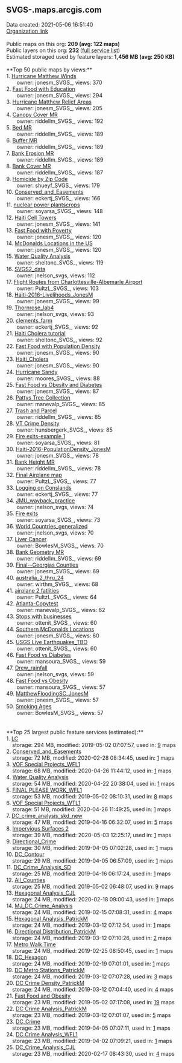 <h2>SVGS-.maps.arcgis.com</h2> Data created: 2021-05-06 16:51:40 <br /><a target='new' href='https://SVGS-.maps.arcgis.com'>Organization link</a><br /><br />Public maps on this org: <b>209 (avg: 122 maps)</b><br />Public layers on this org: <b>232 </b>(<a target='new' href='https://services.arcgis.com/KnraeJ3dmnaCbnbO/ArcGIS/rest/services'>full service list</a>)<br />Estimated storaged used by feature layers: <b>1,456 MB (avg: 250 KB)</b><br /><br />**Top 50 public maps by views:**<br />  1. <a target='new' href='https://www.arcgis.com/home/item.html?id=adaada04cc6e44b6acdf7619592c3ad6'>Hurricane Matthew Winds</a> <br />  &nbsp;&nbsp;&nbsp;&nbsp; &nbsp;&nbsp;owner: jonesm_SVGS_, views: 370<br />  2. <a target='new' href='https://www.arcgis.com/home/item.html?id=7bf50ded712943fdb02a86ef8f218e09'>Fast Food with Education</a> <br />  &nbsp;&nbsp;&nbsp;&nbsp; &nbsp;&nbsp;owner: jonesm_SVGS_, views: 294<br />  3. <a target='new' href='https://www.arcgis.com/home/item.html?id=c4321210262d42e0810ebc696d7f5788'>Hurricane Matthew Relief Areas</a> <br />  &nbsp;&nbsp;&nbsp;&nbsp; &nbsp;&nbsp;owner: jonesm_SVGS_, views: 205<br />  4. <a target='new' href='https://www.arcgis.com/home/item.html?id=3e7f72dbbe714c21b90187da1a087f52'>Canopy Cover MR</a> <br />  &nbsp;&nbsp;&nbsp;&nbsp; &nbsp;&nbsp;owner: riddellm_SVGS_, views: 192<br />  5. <a target='new' href='https://www.arcgis.com/home/item.html?id=8b9028638aa044698ed9d910c55e2f35'>Bed MR</a> <br />  &nbsp;&nbsp;&nbsp;&nbsp; &nbsp;&nbsp;owner: riddellm_SVGS_, views: 189<br />  6. <a target='new' href='https://www.arcgis.com/home/item.html?id=7a77e4a4972e44bdb87a783a84b1ef72'>Buffer MR</a> <br />  &nbsp;&nbsp;&nbsp;&nbsp; &nbsp;&nbsp;owner: riddellm_SVGS_, views: 189<br />  7. <a target='new' href='https://www.arcgis.com/home/item.html?id=7949d8b396e04c3191c38f13203b7a9a'>Bank Erosion MR</a> <br />  &nbsp;&nbsp;&nbsp;&nbsp; &nbsp;&nbsp;owner: riddellm_SVGS_, views: 189<br />  8. <a target='new' href='https://www.arcgis.com/home/item.html?id=ae32a392afbc4abab4391f9351ab9381'>Bank Cover MR</a> <br />  &nbsp;&nbsp;&nbsp;&nbsp; &nbsp;&nbsp;owner: riddellm_SVGS_, views: 187<br />  9. <a target='new' href='https://www.arcgis.com/home/item.html?id=601a7d601bbe48d391eaa9cdeae09580'>Homicide by Zip Code</a> <br />  &nbsp;&nbsp;&nbsp;&nbsp; &nbsp;&nbsp;owner: shueyf_SVGS_, views: 179<br />  10. <a target='new' href='https://www.arcgis.com/home/item.html?id=77a20ddf55784319a9e1d769d8dd1a6b'>Conserved_and_Easements</a> <br />  &nbsp;&nbsp;&nbsp;&nbsp; &nbsp;&nbsp;owner: eckertj_SVGS_, views: 166<br />  11. <a target='new' href='https://www.arcgis.com/home/item.html?id=4a926847009c4e89a63241fd234909ab'>nuclear power plantscrops</a> <br />  &nbsp;&nbsp;&nbsp;&nbsp; &nbsp;&nbsp;owner: soyarsa_SVGS_, views: 148<br />  12. <a target='new' href='https://www.arcgis.com/home/item.html?id=3552d6e8d02a488c850c484198b56622'>Haiti Cell Towers</a> <br />  &nbsp;&nbsp;&nbsp;&nbsp; &nbsp;&nbsp;owner: jonesm_SVGS_, views: 141<br />  13. <a target='new' href='https://www.arcgis.com/home/item.html?id=1af8b43b24d84024b45ba5a41b97eb73'>Fast Food with Poverty</a> <br />  &nbsp;&nbsp;&nbsp;&nbsp; &nbsp;&nbsp;owner: jonesm_SVGS_, views: 120<br />  14. <a target='new' href='https://www.arcgis.com/home/item.html?id=495620168e3d43ca88bc032b14ddca2b'>McDonalds Locations in the US</a> <br />  &nbsp;&nbsp;&nbsp;&nbsp; &nbsp;&nbsp;owner: jonesm_SVGS_, views: 120<br />  15. <a target='new' href='https://www.arcgis.com/home/item.html?id=1457f376063f42c2873054d6e5c90c89'>Water Quality Analysis</a> <br />  &nbsp;&nbsp;&nbsp;&nbsp; &nbsp;&nbsp;owner: sheltonc_SVGS_, views: 119<br />  16. <a target='new' href='https://www.arcgis.com/home/item.html?id=cbcef93294ee4feeb8bca63765e02e54'>SVGS2_data</a> <br />  &nbsp;&nbsp;&nbsp;&nbsp; &nbsp;&nbsp;owner: jnelson_svgs, views: 112<br />  17. <a target='new' href='https://www.arcgis.com/home/item.html?id=f18958eba23848948ca309cc284da35e'>Flight Routes from Charlottesville-Albemarle Airport</a> <br />  &nbsp;&nbsp;&nbsp;&nbsp; &nbsp;&nbsp;owner: PultzL_SVGS_, views: 103<br />  18. <a target='new' href='https://www.arcgis.com/home/item.html?id=9324061836a0497ca27e1e5f64515838'>Haiti-2016-Livelihoods_JonesM</a> <br />  &nbsp;&nbsp;&nbsp;&nbsp; &nbsp;&nbsp;owner: jonesm_SVGS_, views: 99<br />  19. <a target='new' href='https://www.arcgis.com/home/item.html?id=21f735b89af0481aaff690b4b8ba3fb2'>Thornrose_lab4</a> <br />  &nbsp;&nbsp;&nbsp;&nbsp; &nbsp;&nbsp;owner: jnelson_svgs, views: 93<br />  20. <a target='new' href='https://www.arcgis.com/home/item.html?id=5ee8bd1ab0634948afe2a0fb91c5ec5c'>clements_farm</a> <br />  &nbsp;&nbsp;&nbsp;&nbsp; &nbsp;&nbsp;owner: eckertj_SVGS_, views: 92<br />  21. <a target='new' href='https://www.arcgis.com/home/item.html?id=cc5b97cfe4334cb4b51ab2bbc04ed730'>Haiti Cholera tutorial</a> <br />  &nbsp;&nbsp;&nbsp;&nbsp; &nbsp;&nbsp;owner: sheltonc_SVGS_, views: 92<br />  22. <a target='new' href='https://www.arcgis.com/home/item.html?id=9502602ed0a34aaa888ab5f85acb0af3'>Fast Food with Population Density</a> <br />  &nbsp;&nbsp;&nbsp;&nbsp; &nbsp;&nbsp;owner: jonesm_SVGS_, views: 90<br />  23. <a target='new' href='https://www.arcgis.com/home/item.html?id=a3bab0bd2943424b8f5c7e4a61c06131'>Haiti_Cholera</a> <br />  &nbsp;&nbsp;&nbsp;&nbsp; &nbsp;&nbsp;owner: jonesm_SVGS_, views: 90<br />  24. <a target='new' href='https://www.arcgis.com/home/item.html?id=defeda462dd44b6faca0560a5f9d5c48'>Hurricane Sandy</a> <br />  &nbsp;&nbsp;&nbsp;&nbsp; &nbsp;&nbsp;owner: moores_SVGS_, views: 88<br />  25. <a target='new' href='https://www.arcgis.com/home/item.html?id=e7be43be57ce4a5faf0cf09ffb1c6546'>Fast Food vs Obesity and Diabetes</a> <br />  &nbsp;&nbsp;&nbsp;&nbsp; &nbsp;&nbsp;owner: jonesm_SVGS_, views: 87<br />  26. <a target='new' href='https://www.arcgis.com/home/item.html?id=c375696ec63b45be9737826e427247d9'>Pattys Tree Collection</a> <br />  &nbsp;&nbsp;&nbsp;&nbsp; &nbsp;&nbsp;owner: manevalp_SVGS_, views: 85<br />  27. <a target='new' href='https://www.arcgis.com/home/item.html?id=6898d99c5dea4f5da23f56d3a251887b'>Trash and Parcel</a> <br />  &nbsp;&nbsp;&nbsp;&nbsp; &nbsp;&nbsp;owner: riddellm_SVGS_, views: 85<br />  28. <a target='new' href='https://www.arcgis.com/home/item.html?id=b98f657b955b45548c3d62547bbc7a14'>VT Crime Density</a> <br />  &nbsp;&nbsp;&nbsp;&nbsp; &nbsp;&nbsp;owner: hunsbergerk_SVGS_, views: 85<br />  29. <a target='new' href='https://www.arcgis.com/home/item.html?id=b5572ff203854cc086c1ee563dded3e1'>Fire exits-example 1</a> <br />  &nbsp;&nbsp;&nbsp;&nbsp; &nbsp;&nbsp;owner: soyarsa_SVGS_, views: 81<br />  30. <a target='new' href='https://www.arcgis.com/home/item.html?id=791bbce408b24f48919c565e0bcfc830'>Haiti-2016-PopulationDensity_JonesM</a> <br />  &nbsp;&nbsp;&nbsp;&nbsp; &nbsp;&nbsp;owner: jonesm_SVGS_, views: 78<br />  31. <a target='new' href='https://www.arcgis.com/home/item.html?id=36236521037348a3becf7b7bf0f5faab'>Bank Height MR</a> <br />  &nbsp;&nbsp;&nbsp;&nbsp; &nbsp;&nbsp;owner: riddellm_SVGS_, views: 78<br />  32. <a target='new' href='https://www.arcgis.com/home/item.html?id=63f9833efe14475985b97ee6888c6ddc'>Final Airplane map</a> <br />  &nbsp;&nbsp;&nbsp;&nbsp; &nbsp;&nbsp;owner: PultzL_SVGS_, views: 77<br />  33. <a target='new' href='https://www.arcgis.com/home/item.html?id=3a220a5312324052b8af78c4617bf103'>Logging on Conslands</a> <br />  &nbsp;&nbsp;&nbsp;&nbsp; &nbsp;&nbsp;owner: eckertj_SVGS_, views: 77<br />  34. <a target='new' href='https://www.arcgis.com/home/item.html?id=7c4da2636e3d4d429a4efb2c58314932'>JMU_wayback_practice</a> <br />  &nbsp;&nbsp;&nbsp;&nbsp; &nbsp;&nbsp;owner: jnelson_svgs, views: 74<br />  35. <a target='new' href='https://www.arcgis.com/home/item.html?id=c44640466aa64824a0fa2d340a946a44'>Fire exits</a> <br />  &nbsp;&nbsp;&nbsp;&nbsp; &nbsp;&nbsp;owner: soyarsa_SVGS_, views: 73<br />  36. <a target='new' href='https://www.arcgis.com/home/item.html?id=0ce58a59f86b4d61a778db297d13a0ff'>World Countries_generalized</a> <br />  &nbsp;&nbsp;&nbsp;&nbsp; &nbsp;&nbsp;owner: jnelson_svgs, views: 70<br />  37. <a target='new' href='https://www.arcgis.com/home/item.html?id=04dfa6d3683f4767bcfa88bda255efdc'>Liver Cancer</a> <br />  &nbsp;&nbsp;&nbsp;&nbsp; &nbsp;&nbsp;owner: BowlesM_SVGS_, views: 70<br />  38. <a target='new' href='https://www.arcgis.com/home/item.html?id=01c0d9a5d9ce4a6abde8e1329f4c59b1'>Bank Geometry MR</a> <br />  &nbsp;&nbsp;&nbsp;&nbsp; &nbsp;&nbsp;owner: riddellm_SVGS_, views: 69<br />  39. <a target='new' href='https://www.arcgis.com/home/item.html?id=93f8d738f2a34f768de019d87b9f4de7'>Final--Georgias Counties</a> <br />  &nbsp;&nbsp;&nbsp;&nbsp; &nbsp;&nbsp;owner: jonesm_SVGS_, views: 69<br />  40. <a target='new' href='https://www.arcgis.com/home/item.html?id=79b963dafa9e433e8bb5cf2d872c2272'>australia_2_thru_24</a> <br />  &nbsp;&nbsp;&nbsp;&nbsp; &nbsp;&nbsp;owner: wirthm_SVGS_, views: 68<br />  41. <a target='new' href='https://www.arcgis.com/home/item.html?id=ed671f4a457e43898a01547f1afd9b25'>airplane 2 fatlities</a> <br />  &nbsp;&nbsp;&nbsp;&nbsp; &nbsp;&nbsp;owner: PultzL_SVGS_, views: 64<br />  42. <a target='new' href='https://www.arcgis.com/home/item.html?id=0f15c6050f80482d9033810f0249081a'>Atlanta-Copytest</a> <br />  &nbsp;&nbsp;&nbsp;&nbsp; &nbsp;&nbsp;owner: manevalp_SVGS_, views: 62<br />  43. <a target='new' href='https://www.arcgis.com/home/item.html?id=a0a43d15581547d6b9958da3f3f54d1c'>Stops with businesses</a> <br />  &nbsp;&nbsp;&nbsp;&nbsp; &nbsp;&nbsp;owner: ottenit_SVGS_, views: 60<br />  44. <a target='new' href='https://www.arcgis.com/home/item.html?id=0103ae0515a946b5b123e29f8b29c54d'>Southern McDonalds Locations</a> <br />  &nbsp;&nbsp;&nbsp;&nbsp; &nbsp;&nbsp;owner: jonesm_SVGS_, views: 60<br />  45. <a target='new' href='https://www.arcgis.com/home/item.html?id=f6ddca11cc484b62ba9d414cddc9bebd'>USGS Live Earthquakes_TBO</a> <br />  &nbsp;&nbsp;&nbsp;&nbsp; &nbsp;&nbsp;owner: ottenit_SVGS_, views: 60<br />  46. <a target='new' href='https://www.arcgis.com/home/item.html?id=de208a0d51bb40c7a29bb90eb601ad40'>Fast Food vs Diabetes</a> <br />  &nbsp;&nbsp;&nbsp;&nbsp; &nbsp;&nbsp;owner: mansoura_SVGS_, views: 59<br />  47. <a target='new' href='https://www.arcgis.com/home/item.html?id=d6b34f8f435a42aea42616c54603474c'>Drew_rainfall</a> <br />  &nbsp;&nbsp;&nbsp;&nbsp; &nbsp;&nbsp;owner: jnelson_svgs, views: 59<br />  48. <a target='new' href='https://www.arcgis.com/home/item.html?id=2709c2a50c6e48f1a5a2fd17b41425f3'>Fast Food vs Obesity</a> <br />  &nbsp;&nbsp;&nbsp;&nbsp; &nbsp;&nbsp;owner: mansoura_SVGS_, views: 57<br />  49. <a target='new' href='https://www.arcgis.com/home/item.html?id=9947eebcd26b414d931d8f2bfe9e4ca6'>MatthewFloodingSC_JonesM</a> <br />  &nbsp;&nbsp;&nbsp;&nbsp; &nbsp;&nbsp;owner: jonesm_SVGS_, views: 57<br />  50. <a target='new' href='https://www.arcgis.com/home/item.html?id=48053a02f9f647dfa75f18d85f2d6d50'>Smoking Ages</a> <br />  &nbsp;&nbsp;&nbsp;&nbsp; &nbsp;&nbsp;owner: BowlesM_SVGS_, views: 57<br /><br /><br />**Top 25 largest public feature services (estimated):**<br /> 1. <a target='new' href='https://www.arcgis.com/home/item.html?id=0a48ad61c78e40b0a9057a04730594f5'>LC</a><br /> &nbsp;&nbsp;&nbsp;&nbsp;storage: 294 MB, modified: 2019-05-02 07:07:57,  used in: <a target='new' href='https://ed-ind-tb.s3-us-west-1.amazonaws.com/ADI/0a48ad61c78e40b0a9057a04730594f5.html'> 9</a> maps<br /> 2. <a target='new' href='https://www.arcgis.com/home/item.html?id=5547b64c7360458398e56e43bb124371'>Conserved_and_Easements</a><br /> &nbsp;&nbsp;&nbsp;&nbsp;storage: 72 MB, modified: 2020-02-28 08:34:45,  used in: <a target='new' href='https://ed-ind-tb.s3-us-west-1.amazonaws.com/ADI/5547b64c7360458398e56e43bb124371.html'> 1</a> maps<br /> 3. <a target='new' href='https://www.arcgis.com/home/item.html?id=2e6483bec0ca4b68b85d871e6b366078'>VOF Special Projects_WFL1</a><br /> &nbsp;&nbsp;&nbsp;&nbsp;storage: 68 MB, modified: 2020-04-26 11:44:12,  used in: <a target='new' href='https://ed-ind-tb.s3-us-west-1.amazonaws.com/ADI/2e6483bec0ca4b68b85d871e6b366078.html'> 1</a> maps<br /> 4. <a target='new' href='https://www.arcgis.com/home/item.html?id=e6cc77c3223f49b983985f82fb701623'>Water Quality Analysis</a><br /> &nbsp;&nbsp;&nbsp;&nbsp;storage: 54 MB, modified: 2020-04-22 20:38:04,  used in: <a target='new' href='https://ed-ind-tb.s3-us-west-1.amazonaws.com/ADI/e6cc77c3223f49b983985f82fb701623.html'> 1</a> maps<br /> 5. <a target='new' href='https://www.arcgis.com/home/item.html?id=b460c17c3c6a4012a02e7e4d4460fccd'>FINAL PLEASE WORK_WFL1</a><br /> &nbsp;&nbsp;&nbsp;&nbsp;storage: 53 MB, modified: 2019-05-02 08:10:31,  used in: <a target='new' href='https://ed-ind-tb.s3-us-west-1.amazonaws.com/ADI/b460c17c3c6a4012a02e7e4d4460fccd.html'> 8</a> maps<br /> 6. <a target='new' href='https://www.arcgis.com/home/item.html?id=743d7e0af871414a9a66d9dc1463dd2b'>VOF Special Projects_WTL1</a><br /> &nbsp;&nbsp;&nbsp;&nbsp;storage: 51 MB, modified: 2020-04-26 11:49:25,  used in: <a target='new' href='https://ed-ind-tb.s3-us-west-1.amazonaws.com/ADI/743d7e0af871414a9a66d9dc1463dd2b.html'> 1</a> maps<br /> 7. <a target='new' href='https://www.arcgis.com/home/item.html?id=c6ff66211f9b4940baddafdb9635f62f'>DC_crime_analysis_skd_new</a><br /> &nbsp;&nbsp;&nbsp;&nbsp;storage: 47 MB, modified: 2019-04-16 06:32:07,  used in: <a target='new' href='https://ed-ind-tb.s3-us-west-1.amazonaws.com/ADI/c6ff66211f9b4940baddafdb9635f62f.html'> 5</a> maps<br /> 8. <a target='new' href='https://www.arcgis.com/home/item.html?id=550e6a29ae964e2ebcbe9d6ab26a5e9a'>Impervious Surfaces 2</a><br /> &nbsp;&nbsp;&nbsp;&nbsp;storage: 39 MB, modified: 2020-05-03 12:25:17,  used in: <a target='new' href='https://ed-ind-tb.s3-us-west-1.amazonaws.com/ADI/550e6a29ae964e2ebcbe9d6ab26a5e9a.html'> 1</a> maps<br /> 9. <a target='new' href='https://www.arcgis.com/home/item.html?id=d6467afc0d1546b1ba0259a524c0b8ba'>Directional_Crime</a><br /> &nbsp;&nbsp;&nbsp;&nbsp;storage: 30 MB, modified: 2019-04-05 07:02:28,  used in: <a target='new' href='https://ed-ind-tb.s3-us-west-1.amazonaws.com/ADI/d6467afc0d1546b1ba0259a524c0b8ba.html'> 1</a> maps<br /> 10. <a target='new' href='https://www.arcgis.com/home/item.html?id=d7055c3d9e3f47b4ada4ee8c58a1b16c'>DC_Contour</a><br /> &nbsp;&nbsp;&nbsp;&nbsp;storage: 29 MB, modified: 2019-04-05 06:57:09,  used in: <a target='new' href='https://ed-ind-tb.s3-us-west-1.amazonaws.com/ADI/d7055c3d9e3f47b4ada4ee8c58a1b16c.html'> 1</a> maps<br /> 11. <a target='new' href='https://www.arcgis.com/home/item.html?id=84367cc3c6a9437fb166870a909009f5'>DC_Crime_Analysis_SD</a><br /> &nbsp;&nbsp;&nbsp;&nbsp;storage: 25 MB, modified: 2019-04-16 06:17:24,  used in: <a target='new' href='https://ed-ind-tb.s3-us-west-1.amazonaws.com/ADI/84367cc3c6a9437fb166870a909009f5.html'> 1</a> maps<br /> 12. <a target='new' href='https://www.arcgis.com/home/item.html?id=8082ca70ffc54c2d819d79bb59c3cbab'>All_Counties</a><br /> &nbsp;&nbsp;&nbsp;&nbsp;storage: 25 MB, modified: 2019-05-02 06:48:07,  used in: <a target='new' href='https://ed-ind-tb.s3-us-west-1.amazonaws.com/ADI/8082ca70ffc54c2d819d79bb59c3cbab.html'> 9</a> maps<br /> 13. <a target='new' href='https://www.arcgis.com/home/item.html?id=cc395bc695a342349bf11593dc912e69'>Hexagonal Analysis_CJL</a><br /> &nbsp;&nbsp;&nbsp;&nbsp;storage: 24 MB, modified: 2020-02-18 09:00:43,  used in: <a target='new' href='https://ed-ind-tb.s3-us-west-1.amazonaws.com/ADI/cc395bc695a342349bf11593dc912e69.html'> 1</a> maps<br /> 14. <a target='new' href='https://www.arcgis.com/home/item.html?id=b142b26636e343f8a911db354b2e3e0e'>MJ_DC_Crime_Analysis</a><br /> &nbsp;&nbsp;&nbsp;&nbsp;storage: 24 MB, modified: 2019-02-15 07:08:31,  used in: <a target='new' href='https://ed-ind-tb.s3-us-west-1.amazonaws.com/ADI/b142b26636e343f8a911db354b2e3e0e.html'> 4</a> maps<br /> 15. <a target='new' href='https://www.arcgis.com/home/item.html?id=51095c0484e445eca473a976709b0e11'>Hexagonal Analysis_PatrickM</a><br /> &nbsp;&nbsp;&nbsp;&nbsp;storage: 24 MB, modified: 2019-03-12 07:12:54,  used in: <a target='new' href='https://ed-ind-tb.s3-us-west-1.amazonaws.com/ADI/51095c0484e445eca473a976709b0e11.html'> 1</a> maps<br /> 16. <a target='new' href='https://www.arcgis.com/home/item.html?id=ed0c0ba8d75242bc9379a6900d0f9633'>Directional Distribution_PatrickM</a><br /> &nbsp;&nbsp;&nbsp;&nbsp;storage: 24 MB, modified: 2019-03-12 07:10:26,  used in: <a target='new' href='https://ed-ind-tb.s3-us-west-1.amazonaws.com/ADI/ed0c0ba8d75242bc9379a6900d0f9633.html'> 2</a> maps<br /> 17. <a target='new' href='https://www.arcgis.com/home/item.html?id=1f57ac9aa7514337a525b6111576de7b'>Metro Walk Time</a><br /> &nbsp;&nbsp;&nbsp;&nbsp;storage: 24 MB, modified: 2019-02-25 08:50:45,  used in: <a target='new' href='https://ed-ind-tb.s3-us-west-1.amazonaws.com/ADI/1f57ac9aa7514337a525b6111576de7b.html'> 1</a> maps<br /> 18. <a target='new' href='https://www.arcgis.com/home/item.html?id=640c1659517b4d37a8f3bb134c799b95'>DC_Hexagon</a><br /> &nbsp;&nbsp;&nbsp;&nbsp;storage: 24 MB, modified: 2019-02-19 07:01:01,  used in: <a target='new' href='https://ed-ind-tb.s3-us-west-1.amazonaws.com/ADI/640c1659517b4d37a8f3bb134c799b95.html'> 1</a> maps<br /> 19. <a target='new' href='https://www.arcgis.com/home/item.html?id=c99167356c6a4b82b4c32c791ed5b95a'>DC Metro Stations_PatrickM</a><br /> &nbsp;&nbsp;&nbsp;&nbsp;storage: 24 MB, modified: 2019-03-12 07:07:28,  used in: <a target='new' href='https://ed-ind-tb.s3-us-west-1.amazonaws.com/ADI/c99167356c6a4b82b4c32c791ed5b95a.html'> 3</a> maps<br /> 20. <a target='new' href='https://www.arcgis.com/home/item.html?id=e362eb9d655b4e188b7c46296b1e02d1'>DC Crime Density_PatrickM</a><br /> &nbsp;&nbsp;&nbsp;&nbsp;storage: 24 MB, modified: 2019-03-12 07:04:40,  used in: <a target='new' href='https://ed-ind-tb.s3-us-west-1.amazonaws.com/ADI/e362eb9d655b4e188b7c46296b1e02d1.html'> 4</a> maps<br /> 21. <a target='new' href='https://www.arcgis.com/home/item.html?id=795ae9d529ca4015ad04e080b65dbd51'>Fast Food and Obesity</a><br /> &nbsp;&nbsp;&nbsp;&nbsp;storage: 23 MB, modified: 2019-05-02 07:17:08,  used in: <a target='new' href='https://ed-ind-tb.s3-us-west-1.amazonaws.com/ADI/795ae9d529ca4015ad04e080b65dbd51.html'> 19</a> maps<br /> 22. <a target='new' href='https://www.arcgis.com/home/item.html?id=f9a77620c78442e2aeb38ab70f8be3d0'>DC Crime Analysis_PatrickM</a><br /> &nbsp;&nbsp;&nbsp;&nbsp;storage: 23 MB, modified: 2019-03-12 07:01:07,  used in: <a target='new' href='https://ed-ind-tb.s3-us-west-1.amazonaws.com/ADI/f9a77620c78442e2aeb38ab70f8be3d0.html'> 5</a> maps<br /> 23. <a target='new' href='https://www.arcgis.com/home/item.html?id=25df3c4f264b4d99957e7c8c6e3c7604'>DC_Crime</a><br /> &nbsp;&nbsp;&nbsp;&nbsp;storage: 23 MB, modified: 2019-04-05 07:07:11,  used in: <a target='new' href='https://ed-ind-tb.s3-us-west-1.amazonaws.com/ADI/25df3c4f264b4d99957e7c8c6e3c7604.html'> 1</a> maps<br /> 24. <a target='new' href='https://www.arcgis.com/home/item.html?id=3e642580414947e38b5f45cb50a5572d'>DC Crime Analysis_WFL1</a><br /> &nbsp;&nbsp;&nbsp;&nbsp;storage: 23 MB, modified: 2019-04-02 07:09:21,  used in: <a target='new' href='https://ed-ind-tb.s3-us-west-1.amazonaws.com/ADI/3e642580414947e38b5f45cb50a5572d.html'> 1</a> maps<br /> 25. <a target='new' href='https://www.arcgis.com/home/item.html?id=bb9a7dc6ee1a4954bfd7a30b5e332e35'>DC_Crime_Analysis_CJL</a><br /> &nbsp;&nbsp;&nbsp;&nbsp;storage: 23 MB, modified: 2020-02-17 08:43:30,  used in: <a target='new' href='https://ed-ind-tb.s3-us-west-1.amazonaws.com/ADI/bb9a7dc6ee1a4954bfd7a30b5e332e35.html'> 4</a> maps<br />
